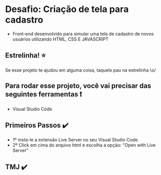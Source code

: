 # Desafio: Criação de tela para cadastro

- Front-end desenvolvido para simular uma tela de cadastro de novos usuários utilizando HTML, CSS E JAVASCRIPT

## Estrelinha! :star:

Se esse projeto te ajudou em alguma coisa, taquele pau na estrelinha \o/

## Para rodar esse projeto, você vai precisar das seguintes ferramentas :exclamation:

- Visual Studio Code

## Primeiros Passos ✔️

-  1º insta-le a extensão Live Server no seu Visual Studio Code.
-  2º Click em cima do arquivo html e escolha a opção: "Open with Live Server"

## TMJ ✔️